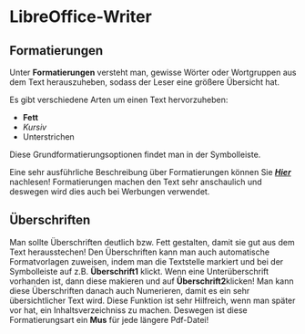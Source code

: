 # LibreOffice-Writer

## Formatierungen

Unter **Formatierungen** versteht man, gewisse Wörter oder Wortgruppen aus dem Text herauszuheben,
sodass der Leser eine größere Übersicht hat. 

Es gibt verschiedene Arten um einen Text hervorzuheben:

* **Fett**
* *Kursiv*
* Unterstrichen

Diese Grundformatierungsoptionen findet man in der Symbolleiste.

Eine sehr ausführliche Beschreibung über Formatierungen können Sie [***Hier***](https://www.openoffice.org/de/doc/oooauthors/writer/06-einfuehrung-in-formatvorlagen.pdf) nachlesen! Formatierungen machen den Text sehr anschaulich und deswegen wird dies auch bei Werbungen verwendet.



## Überschriften

Man sollte Überschriften deutlich bzw. Fett gestalten, damit sie gut aus dem Text herausstechen!
Den Überschriften kann man auch automatische Formatvorlagen zuweisen,
indem man die Textstelle markiert und bei der Symbolleiste auf z.B. **Überschrift1** klickt. Wenn eine Unterüberschrift vorhanden ist, dann diese makieren und auf **Überschrift2**klicken! Man kann diese Überschriften danach auch Numerieren, damit es ein sehr übersichtlicher Text wird.
Diese Funktion ist sehr Hilfreich, wenn man später vor hat, ein Inhaltsverzeichniss zu machen. Deswegen ist diese Formatierungsart ein **Mus** für jede längere Pdf-Datei!

